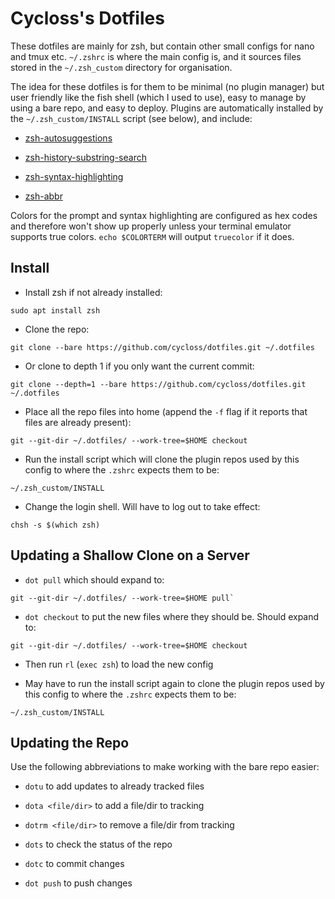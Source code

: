 # Cycloss's Dotfiles

These dotfiles are mainly for zsh, but contain other small configs for nano and tmux etc. `~/.zshrc` is where the main config is, and it sources files stored in the `~/.zsh_custom` directory for organisation.

The idea for these dotfiles is for them to be minimal (no plugin manager) but user friendly like the fish shell (which I used to use), easy to manage by using a bare repo, and easy to deploy. Plugins are automatically installed by the `~/.zsh_custom/INSTALL` script (see below), and include:

- [zsh-autosuggestions](https://github.com/zsh-users/zsh-autosuggestions)

- [zsh-history-substring-search](https://github.com/zsh-users/zsh-history-substring-search)

- [zsh-syntax-highlighting](https://github.com/zsh-users/zsh-syntax-highlighting)

- [zsh-abbr](https://github.com/olets/zsh-abbr/issues)

Colors for the prompt and syntax highlighting are configured as hex codes and therefore won't show up properly unless your terminal emulator supports true colors. `echo $COLORTERM` will output `truecolor` if it does.

## Install

- Install zsh if not already installed:

```shell
sudo apt install zsh
```

- Clone the repo:

```shell
git clone --bare https://github.com/cycloss/dotfiles.git ~/.dotfiles
```

- Or clone to depth 1 if you only want the current commit:

```shell
git clone --depth=1 --bare https://github.com/cycloss/dotfiles.git ~/.dotfiles
```

- Place all the repo files into home (append the `-f` flag if it reports that files are already present):

```shell
git --git-dir ~/.dotfiles/ --work-tree=$HOME checkout
```

- Run the install script which will clone the plugin repos used by this config to where the `.zshrc` expects them to be:

```shell
~/.zsh_custom/INSTALL
```

- Change the login shell. Will have to log out to take effect:

```shell
chsh -s $(which zsh)
```

## Updating a Shallow Clone on a Server

- `dot pull` which should expand to:

```shell
git --git-dir ~/.dotfiles/ --work-tree=$HOME pull`
```

- `dot checkout` to put the new files where they should be. Should expand to:

```shell
git --git-dir ~/.dotfiles/ --work-tree=$HOME checkout
```

- Then run `rl` (`exec zsh`) to load the new config

- May have to run the install script again to clone the plugin repos used by this config to where the `.zshrc` expects them to be:

```shell
~/.zsh_custom/INSTALL
```

## Updating the Repo

Use the following abbreviations to make working with the bare repo easier:

- `dotu` to add updates to already tracked files

- `dota <file/dir>` to add a file/dir to tracking

- `dotrm <file/dir>` to remove a file/dir from tracking

- `dots` to check the status of the repo

- `dotc` to commit changes

- `dot push` to push changes
